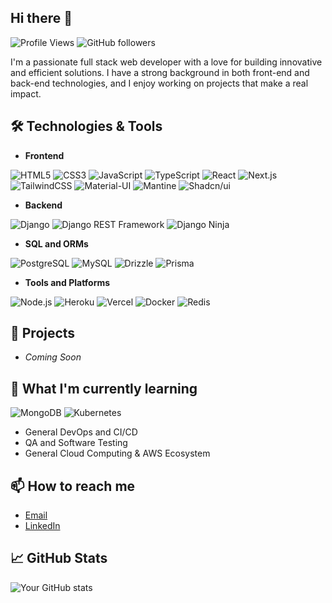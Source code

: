 ## Hi there 👋

![Profile Views](https://komarev.com/ghpvc/?username=lanzclintonv&label=Profile%20views&color=0e75b6&style=flat)
![GitHub followers](https://img.shields.io/github/followers/lanzclintonv?label=Follow&style=social)

I'm a passionate full stack web developer with a love for building innovative and efficient solutions. I have a strong background in both front-end and back-end technologies, and I enjoy working on projects that make a real impact.

## 🛠️ Technologies & Tools
- **Frontend**

![HTML5](https://img.shields.io/badge/html5-%23E34F26.svg?&style=for-the-badge&logo=html5&logoColor=white)
![CSS3](https://img.shields.io/badge/css3-%231572B6.svg?&style=for-the-badge&logo=css3&logoColor=white)
![JavaScript](https://img.shields.io/badge/javascript-%23F7DF1E.svg?&style=for-the-badge&logo=javascript&logoColor=black)
![TypeScript](https://img.shields.io/badge/TypeScript-3178C6?style=for-the-badge&logo=TypeScript&logoColor=white)
![React](https://img.shields.io/badge/react-%2320232a.svg?&style=for-the-badge&logo=react&logoColor=%2361DAFB)
![Next.js](https://img.shields.io/badge/next.js-%23000000.svg?&style=for-the-badge&logo=nextdotjs&logoColor=white)
![TailwindCSS](https://img.shields.io/badge/tailwindcss-%2338B2AC.svg?&style=for-the-badge&logo=tailwind-css&logoColor=white)
![Material-UI](https://img.shields.io/badge/Material%20UI-007FFF?style=for-the-badge&logo=mui&logoColor=white)
![Mantine](https://img.shields.io/badge/mantine-3498db?style=for-the-badge&logo=mantine&logoColor=white)
![Shadcn/ui](https://img.shields.io/badge/shadcn%2Fui-000?style=for-the-badge&logo=shadcnui&logoColor=fff)

- **Backend**

![Django](https://img.shields.io/badge/django-%23092E20.svg?&style=for-the-badge&logo=django&logoColor=white)
![Django REST Framework](https://img.shields.io/badge/django_rest_framework-%23ff1709.svg?&style=for-the-badge&logo=django&logoColor=white&color=black)
![Django Ninja](https://img.shields.io/badge/Django_Ninja-009639?style=for-the-badge&logo=django&logoColor=white)


- **SQL and ORMs**

![PostgreSQL](https://img.shields.io/badge/postgresql-%23316192.svg?&style=for-the-badge&logo=postgresql&logoColor=white)
![MySQL](https://img.shields.io/badge/mysql-%2300f.svg?&style=for-the-badge&logo=mysql&logoColor=white)
![Drizzle](https://img.shields.io/badge/drizzle-2D3748?style=for-the-badge&logo=drizzle&logoColor=white)
![Prisma](https://img.shields.io/badge/Prisma-3982CE?style=for-the-badge&logo=Prisma&logoColor=white)
- **Tools and Platforms**

![Node.js](https://img.shields.io/badge/node.js-%2343853D.svg?&style=for-the-badge&logo=node.js&logoColor=white)
![Heroku](https://img.shields.io/badge/heroku-%23430098.svg?&style=for-the-badge&logo=heroku&logoColor=white)
![Vercel](https://img.shields.io/badge/vercel-%23000000.svg?&style=for-the-badge&logo=vercel&logoColor=white)
![Docker](https://img.shields.io/badge/Docker-2496ED?style=for-the-badge&logo=docker&logoColor=white)
![Redis](https://img.shields.io/badge/Redis-%23DD0031.svg?style=for-the-badge&logo=redis&logoColor=white)


## 💼 Projects
- *Coming Soon*

## 🌱 What I'm currently learning

![MongoDB](https://img.shields.io/badge/mongodb-%234ea94b.svg?&style=for-the-badge&logo=mongodb&logoColor=white)
![Kubernetes](https://img.shields.io/badge/Kubernetes-326CE5?style=for-the-badge&logo=kubernetes&logoColor=white)

- General DevOps and CI/CD
- QA and Software Testing
- General Cloud Computing & AWS Ecosystem
   
## 📫 How to reach me

- [Email](mailto:lanzclintonv@yahoo.com)
- [LinkedIn](https://www.linkedin.com/in/lanzclintonv)

## 📈 GitHub Stats

![Your GitHub stats](https://github-readme-stats.vercel.app/api?username=lanzclintonv&show_icons=true&theme=radical)
